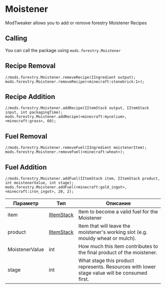 # Moistener

ModTweaker allows you to add or remove forestry Moistener Recipes

## Calling
You can call the  package using `mods.forestry.Moistener`

## Recipe Removal

```zenscript
//mods.forestry.Moistener.removeRecipe(IIngredient output);
mods.forestry.Moistener.removeRecipe(<minecraft:stonebrick:1>);
```


## Recipe Addition

```zenscript
//mods.forestry.Moistener.addRecipe(IItemStack output, IItemStack input, int packagingTime); 
mods.forestry.Moistener.addRecipe(<minecraft:mycelium>, <minecraft:grass>, 60); 
```

## Fuel Removal
```zenscript
//mods.forestry.Moistener.removeFuel(IIngredient moistenerItem);
mods.forestry.Moistener.removeFuel(<minecraft:wheat>);

```


## Fuel Addition
```zenscript
//mods.forestry.Moistener.addFuel(IItemStack item, IItemStack product, int moistenerValue, int stage);
mods.forestry.Moistener.addFuel(<minecraft:gold_ingot>, <minecraft:iron_ingot>, 20, 2);
```

| Параметр       | Тип                                      | Описание                                                                                     |
| -------------- | ---------------------------------------- | -------------------------------------------------------------------------------------------- |
| item           | [IItemStack](/Vanilla/Items/IItemStack/) | Item to become a valid fuel for the Moistener                                                |
| product        | [IItemStack](/Vanilla/Items/IItemStack/) | Item that will leave the moistener's working slot (e.g. mouldy wheat or mulch).              |
| MoistenerValue | int                                      | How much this item contributes to the final product of the moistener.                        |
| stage          | int                                      | What stage this product represents. Resources with lower stage value will be consumed first. |

